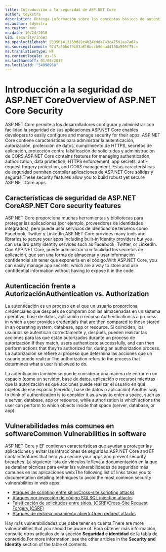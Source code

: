 ```yaml
---
title: Introducción a la seguridad de ASP.NET Core
author: tdykstra
description: Obtenga información sobre los conceptos básicos de autenticación, autorización y seguridad en ASP.NET Core.
ms.author: tdykstra
ms.custom: mvc
ms.date: 10/24/2018
uid: security/index
ms.openlocfilehash: 933501411169d89c4b24edda743c47591aa7a87a
ms.sourcegitcommit: 97d7a00bd39c83a8f6bccb9daa44130a509f75ce
ms.translationtype: HT
ms.contentlocale: es-ES
ms.lasthandoff: 01/08/2019
ms.locfileid: "54098966"
---
```

# <a name="overview-of-aspnet-core-security"></a><span data-ttu-id="43f9a-103">Introducción a la seguridad de ASP.NET Core</span><span class="sxs-lookup"><span data-stu-id="43f9a-103">Overview of ASP.NET Core Security</span></span>

<span data-ttu-id="43f9a-104">ASP.NET Core permite a los desarrolladores configurar y administrar con facilidad la seguridad de sus aplicaciones.</span><span class="sxs-lookup"><span data-stu-id="43f9a-104">ASP.NET Core enables developers to easily configure and manage security for their apps.</span></span> <span data-ttu-id="43f9a-105">ASP.NET Core contiene características para administrar la autenticación, autorización, protección de datos, cumplimiento de HTTPS, secretos de aplicación, protección contra falsificación de solicitudes y administración de CORS.</span><span class="sxs-lookup"><span data-stu-id="43f9a-105">ASP.NET Core contains features for managing authentication, authorization, data protection, HTTPS enforcement, app secrets, anti-request forgery protection, and CORS management.</span></span> <span data-ttu-id="43f9a-106">Estas características de seguridad permiten compilar aplicaciones de ASP.NET Core sólidas y seguras.</span><span class="sxs-lookup"><span data-stu-id="43f9a-106">These security features allow you to build robust yet secure ASP.NET Core apps.</span></span>

## <a name="aspnet-core-security-features"></a><span data-ttu-id="43f9a-107">Características de seguridad de ASP.NET Core</span><span class="sxs-lookup"><span data-stu-id="43f9a-107">ASP.NET Core security features</span></span>

<span data-ttu-id="43f9a-108">ASP.NET Core proporciona muchas herramientas y bibliotecas para proteger las aplicaciones (por ejemplo, proveedores de identidades integrados), pero puede usar servicios de identidad de terceros como Facebook, Twitter y LinkedIn.</span><span class="sxs-lookup"><span data-stu-id="43f9a-108">ASP.NET Core provides many tools and libraries to secure your apps including built-in Identity providers but you can use 3rd party identity services such as Facebook, Twitter, or LinkedIn.</span></span> <span data-ttu-id="43f9a-109">Con ASP.NET Core, puede administrar con facilidad los secretos de aplicación, que son una forma de almacenar y usar información confidencial sin tener que exponerla en el código.</span><span class="sxs-lookup"><span data-stu-id="43f9a-109">With ASP.NET Core, you can easily manage app secrets, which are a way to store and use confidential information without having to expose it in the code.</span></span>

## <a name="authentication-vs-authorization"></a><span data-ttu-id="43f9a-110">Autenticación frente a Autorización</span><span class="sxs-lookup"><span data-stu-id="43f9a-110">Authentication vs. Authorization</span></span>

<span data-ttu-id="43f9a-111">La autenticación es un proceso en el que un usuario proporciona credenciales que después se comparan con las almacenadas en un sistema operativo, base de datos, aplicación o recurso.</span><span class="sxs-lookup"><span data-stu-id="43f9a-111">Authentication is a process in which a user provides credentials that are then compared to those stored in an operating system, database, app or resource.</span></span> <span data-ttu-id="43f9a-112">Si coinciden, los usuarios se autentican correctamente y, después, pueden realizar las acciones para las que están autorizados durante un proceso de autorización.</span><span class="sxs-lookup"><span data-stu-id="43f9a-112">If they match, users authenticate successfully, and can then perform actions that they're authorized for, during an authorization process.</span></span> <span data-ttu-id="43f9a-113">La autorización se refiere al proceso que determina las acciones que un usuario puede realizar.</span><span class="sxs-lookup"><span data-stu-id="43f9a-113">The authorization refers to the process that determines what a user is allowed to do.</span></span>

<span data-ttu-id="43f9a-114">La autenticación también se puede considerar una manera de entrar en un espacio (como un servidor, base de datos, aplicación o recurso) mientras que la autorización es qué acciones puede realizar el usuario en qué objetos de ese espacio (servidor, base de datos o aplicación).</span><span class="sxs-lookup"><span data-stu-id="43f9a-114">Another way to think of authentication is to consider it as a way to enter a space, such as a server, database, app or resource, while authorization is which actions the user can perform to which objects inside that space (server, database, or app).</span></span>

## <a name="common-vulnerabilities-in-software"></a><span data-ttu-id="43f9a-115">Vulnerabilidades más comunes en software</span><span class="sxs-lookup"><span data-stu-id="43f9a-115">Common Vulnerabilities in software</span></span>

<span data-ttu-id="43f9a-116">ASP.NET Core y EF contienen características que ayudan a proteger las aplicaciones y evitar las infracciones de seguridad.</span><span class="sxs-lookup"><span data-stu-id="43f9a-116">ASP.NET Core and EF contain features that help you secure your apps and prevent security breaches.</span></span> <span data-ttu-id="43f9a-117">La siguiente lista de vínculos le lleva a documentación en la que se detallan técnicas para evitar las vulnerabilidades de seguridad más comunes en las aplicaciones web:</span><span class="sxs-lookup"><span data-stu-id="43f9a-117">The following list of links takes you to documentation detailing techniques to avoid the most common security vulnerabilities in web apps:</span></span>

* [<span data-ttu-id="43f9a-118">Ataques de scripting entre sitios</span><span class="sxs-lookup"><span data-stu-id="43f9a-118">Cross-site scripting attacks</span></span>](xref:security/cross-site-scripting)
* [<span data-ttu-id="43f9a-119">Ataques por inyección de código SQL</span><span class="sxs-lookup"><span data-stu-id="43f9a-119">SQL injection attacks</span></span>](/ef/core/querying/raw-sql)
* [<span data-ttu-id="43f9a-120">Falsificación de solicitudes entre sitios. (CSRF)</span><span class="sxs-lookup"><span data-stu-id="43f9a-120">Cross-Site Request Forgery (CSRF)</span></span>](xref:security/anti-request-forgery)
* [<span data-ttu-id="43f9a-121">Ataques de redireccionamiento abierto</span><span class="sxs-lookup"><span data-stu-id="43f9a-121">Open redirect attacks</span></span>](xref:security/preventing-open-redirects)

<span data-ttu-id="43f9a-122">Hay más vulnerabilidades que debe tener en cuenta.</span><span class="sxs-lookup"><span data-stu-id="43f9a-122">There are more vulnerabilities that you should be aware of.</span></span> <span data-ttu-id="43f9a-123">Para obtener más información, consulte otros artículos de la sección **Seguridad e identidad** de la tabla de contenido.</span><span class="sxs-lookup"><span data-stu-id="43f9a-123">For more information, see the other articles in the **Security and Identity** section of the table of contents.</span></span>

